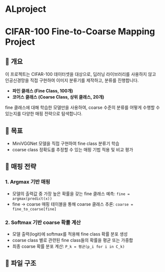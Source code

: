 # ALproject

# CIFAR-100 Fine-to-Coarse Mapping Project

## 🧰 개요

이 프로젝트는 CIFAR-100 데이터셋을 대상으로, 딥러닝 라이브러리를 사용하지 않고 인공신경망을 직접 구현하여 이미지 분류기를 제작하고, 분류를 진행합니다.

- **파인 클래스 (Fine Class, 100개)**
- **코어스 클래스 (Coarse Class, 상위 클래스, 20개)**

fine 클래스에 대해 학습한 모델만을 사용하여, coarse 수준의 분류를 어떻게 수행할 수 있는지를 다양한 매핑 전략으로 탐색합니다.

## 🚀 목표
- MiniVGGNet 모델을 직접 구현하여 fine class 분류기 학습  
- coarse class 정확도를 추정할 수 있는 매핑 기법 적용 및 비교 평가


## 🔄 매핑 전략
### 1. Argmax 기반 매핑

- 모델의 출력값 중 가장 높은 확률을 갖는 fine 클래스 예측: `fine = argmax(predict(x))`
- fine → coarse 매핑 테이블을 통해 coarse 클래스 추론: `coarse = fine_to_coarse[fine]`

### 2. Softmax 기반 coarse 확률 계산
- 모델 출력(logit)에 softmax를 적용해 fine class 확률 분포 생성
- coarse class 별로 관련된 fine class들의 확률을 평균 또는 가중합
- 최종 coarse 확률 분포 계산: `P_k = 평균(p_i for i in C_k)`

## 📄 파일 구조

